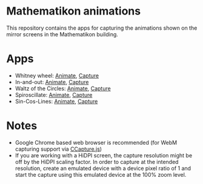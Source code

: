 # Mathematikon animations

This repository contains the apps for capturing the animations shown on the mirror screens in the Mathematikon building.
 
# Apps

- Whitney wheel: [Animate](whitney/index.html), [Capture](whitney/index.html?capture)
- In-and-out: [Animate](in-and-out/index.html), [Capture](in-and-out/index.html?capture)
- Waltz of the Circles: [Animate](waltz-of-the-circles/index.html), [Capture](waltz-of-the-circles/index.html?capture)
- Spiroscillate: [Animate](spiroscillate/index.html), [Capture](spiroscillate/index.html?capture)
- Sin-Cos-Lines: [Animate](sin-cos-lines/index.html), [Capture](sin-cos-lines/index.html?capture&width=1080&height=1080)

# Notes

 - Google Chrome based web browser is recommended (for WebM capturing support via [CCapture.js](https://github.com/spite/ccapture.js)) 
 - If you are working with a HiDPI screen, the capture resolution might be off by the HiDPI scaling factor. In order to capture at the intended resolution, create an emulated device with a device pixel ratio of 1 and start the capture using this emulated device at the 100% zoom level.
